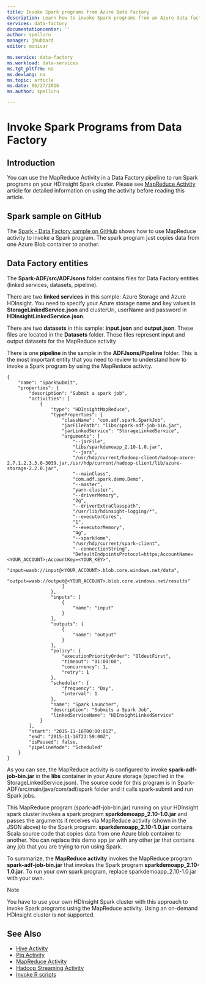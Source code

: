 ```yaml
---
title: Invoke Spark programs from Azure Data Factory
description: Learn how to invoke Spark programs from an Azure data factory using the MapReduce Activity.
services: data-factory
documentationcenter: ''
author: spelluru
manager: jhubbard
editor: monicar

ms.service: data-factory
ms.workload: data-services
ms.tgt_pltfrm: na
ms.devlang: na
ms.topic: article
ms.date: 06/27/2016
ms.author: spelluru

---
```

# Invoke Spark Programs from Data Factory
## Introduction
You can use the MapReduce Activity in a Data Factory pipeline to run Spark programs on your HDInsight Spark cluster. Please see [MapReduce Activity](data-factory-map-reduce.md) article for detailed information on using the activity before reading this article. 

## Spark sample on GitHub
The [Spark - Data Factory sample on GitHub](https://github.com/Azure/Azure-DataFactory/tree/master/Samples/Spark) shows how to use MapReduce activity to invoke a Spark program. The spark program just copies data from one Azure Blob container to another. 

## Data Factory entities
The **Spark-ADF/src/ADFJsons** folder contains files for Data Factory entities (linked services, datasets, pipeline).  

There are two **linked services** in this sample: Azure Storage and Azure HDInsight. You need to specify your Azure storage name and key values in **StorageLinkedService.json** and clusterUri, userName and password in **HDInsightLinkedService.json**.

There are two **datasets** in this sample: **input.json** and **output.json**. These files are located in the **Datasets** folder.  These files represent input and output datasets for the MapReduce activity

There is one **pipeline** in the sample in the **ADFJsons/Pipeline** folder. This is the most important entity that you need to review to understand how to invoke a Spark program by using the MapReduce activity. 

    {
        "name": "SparkSubmit",
        "properties": {
            "description": "Submit a spark job",
            "activities": [
                {
                    "type": "HDInsightMapReduce",
                    "typeProperties": {
                        "className": "com.adf.spark.SparkJob",
                        "jarFilePath": "libs/spark-adf-job-bin.jar",
                        "jarLinkedService": "StorageLinkedService",
                        "arguments": [
                            "--jarFile",
                            "libs/sparkdemoapp_2.10-1.0.jar",
                            "--jars",
                            "/usr/hdp/current/hadoop-client/hadoop-azure-2.7.1.2.3.3.0-3039.jar,/usr/hdp/current/hadoop-client/lib/azure-storage-2.2.0.jar",
                            "--mainClass",
                            "com.adf.spark.demo.Demo",
                            "--master",
                            "yarn-cluster",
                            "--driverMemory",
                            "2g",
                            "--driverExtraClasspath",
                            "/usr/lib/hdinsight-logging/*",
                            "--executorCores",
                            "1",
                            "--executorMemory",
                            "4g",
                            "--sparkHome",
                            "/usr/hdp/current/spark-client",
                            "--connectionString",
                            "DefaultEndpointsProtocol=https;AccountName=<YOUR_ACCOUNT>;AccountKey=<YOUR_KEY>",
                            "input=wasb://input@<YOUR_ACCOUNT>.blob.core.windows.net/data",
                            "output=wasb://output@<YOUR_ACCOUNT>.blob.core.windows.net/results"
                        ]
                    },
                    "inputs": [
                        {
                            "name": "input"
                        }
                    ],
                    "outputs": [
                        {
                            "name": "output"
                        }
                    ],
                    "policy": {
                        "executionPriorityOrder": "OldestFirst",
                        "timeout": "01:00:00",
                        "concurrency": 1,
                        "retry": 1
                    },
                    "scheduler": {
                        "frequency": "Day",
                        "interval": 1
                    },
                    "name": "Spark Launcher",
                    "description": "Submits a Spark Job",
                    "linkedServiceName": "HDInsightLinkedService"
                }
            ],
            "start": "2015-11-16T00:00:01Z",
            "end": "2015-11-16T23:59:00Z",
            "isPaused": false,
            "pipelineMode": "Scheduled"
        }
    }

As you can see, the MapReduce activity is configured to invoke **spark-adf-job-bin.jar** in the **libs** container in your Azure storage (specified in the StorageLinkedService.json). The source code for this program is in Spark-ADF/src/main/java/com/adf/spark folder and it calls spark-submit and run Spark jobs. 

This MapReduce program (spark-adf-job-bin.jar) running on your HDInsight spark cluster invokes a spark program **sparkdemoapp_2.10-1.0.jar** and passes the arguments it receives via MapReduce activity (shown in the JSON above) to the Spark program. **sparkdemoapp_2.10-1.0.jar** contains Scala source code that copies data from one Azure blob container to another. You can replace this demo app jar with any other jar that contains any job that you are trying to run using Spark.

To summarize, the **MapReduce activity** invokes the MapReduce program **spark-adf-job-bin.jar** that invokes the Spark program **sparkdemoapp_2.10-1.0.jar**. To run your own spark program, replace sparkdemoapp_2.10-1.0.jar with your own.

> [!NOTE]
> You have to use your own HDInsight Spark cluster with this approach to invoke Spark programs using the MapReduce activity. Using an on-demand HDInsight cluster is not supported.  
> 
> 

## See Also
* [Hive Activity](data-factory-hive-activity.md)
* [Pig Activity](data-factory-pig-activity.md)
* [MapReduce Activity](data-factory-map-reduce.md)
* [Hadoop Streaming Activity](data-factory-hadoop-streaming-activity.md)
* [Invoke R scripts](https://github.com/Azure/Azure-DataFactory/tree/master/Samples/RunRScriptUsingADFSample)

